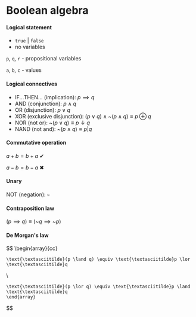 # Boolean algebra

#### Logical statement

- `true` | `false`
- no variables

`p`, `q`, `r` - propositional variables

`a`, `b`, `c` - values

#### Logical connectives

- IF...THEN... (implication): $p \implies q$
- AND (conjunction): $p \land q$
- OR (disjunction): $p \lor q$
- XOR (exclusive disjunction): $(p \lor q) \land \text{\textasciitilde} (p \land q) \equiv p \oplus q$
- NOR (not or): $\text{\textasciitilde} (p \lor q) \equiv p \downarrow q$
- NAND (not and): $\text{\textasciitilde} (p \land q) \equiv p | q$

#### Commutative operation

$a + b = b + a$ ✔

$a - b = b - a$ ✖

#### Unary

NOT (negation): `~`

#### Contraposition law

$(p \implies q) \equiv (\text{\textasciitilde}q \implies \text{\textasciitilde}p)$

#### De Morgan's law

$$
	\begin{array}{cc}

	\text{\textasciitilde}(p \land q) \equiv \text{\textasciitilde}p \lor \text{\textasciitilde}q

\\

	\text{\textasciitilde}(p \lor q) \equiv \text{\textasciitilde}p \land \text{\textasciitilde}q
	\end{array}
$$
